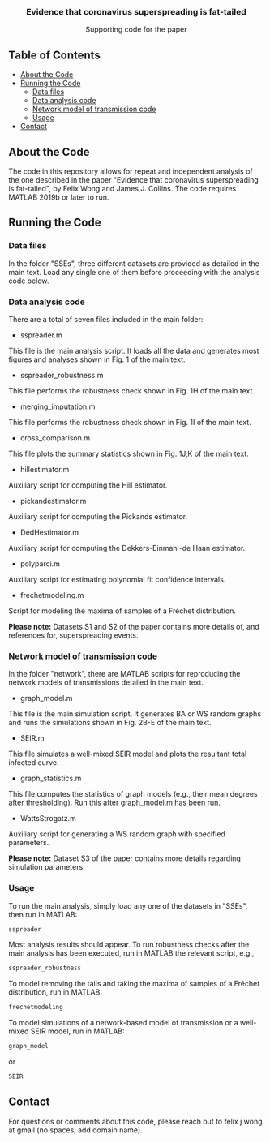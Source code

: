 <!--
*** Thanks for checking out this README Template. If you have a suggestion that would
*** make this better, please fork the repo and create a pull request or simply open
*** an issue with the tag "enhancement".
*** Thanks again! Now go create something AMAZING! :D
-->




<!-- PROJECT LOGO -->
<br />
<p align="center">

  <h3 align="center">Evidence that coronavirus superspreading is fat-tailed</h3>

  <p align="center">
    Supporting code for the paper
  </p>
</p>



<!-- TABLE OF CONTENTS -->
## Table of Contents

* [About the Code](#about-the-code)
* [Running the Code](#running-the-code)
  * [Data files](#data-files)
  * [Data analysis code](#data-analysis-code)
  * [Network model of transmission code](#network-model-of-transmission-code)
  * [Usage](#usage)
* [Contact](#contact)



<!-- ABOUT THE PROJECT -->
## About the Code

The code in this repository allows for repeat and independent analysis of the one described in the paper "Evidence that coronavirus superspreading is fat-tailed", by Felix Wong and James J. Collins. The code requires MATLAB 2019b or later to run. 

<!-- GETTING STARTED -->
## Running the Code

### Data files

In the folder "SSEs", three different datasets are provided as detailed in the main text. Load any single one of them before proceeding with the analysis code below.

### Data analysis code

There are a total of seven files included in the main folder:

* sspreader.m
<p>
This file is the main analysis script. It loads all the data and generates most figures and analyses shown in Fig. 1 of the main text.
</p>

* sspreader_robustness.m
<p>
This file performs the robustness check shown in Fig. 1H of the main text.
</p>

* merging_imputation.m
<p>
This file performs the robustness check shown in Fig. 1I of the main text.
</p>

* cross_comparison.m
<p>
This file plots the summary statistics shown in Fig. 1J,K of the main text.
</p>

* hillestimator.m
<p>
Auxiliary script for computing the Hill estimator. 
</p>

* pickandestimator.m
<p>
Auxiliary script for computing the Pickands estimator. 
</p>

* DedHestimator.m
<p>
Auxiliary script for computing the Dekkers-Einmahl-de Haan estimator. 
</p>

* polyparci.m
<p>
Auxiliary script for estimating polynomial fit confidence intervals.
</p>

* frechetmodeling.m
<p>
Script for modeling the maxima of samples of a Fr&eacute;chet distribution.
</p>

<p>
<b>Please note:</b> Datasets S1 and S2 of the paper contains more details of, and references for, superspreading events.
</p>


### Network model of transmission code

In the folder "network", there are MATLAB scripts for reproducing the network models of transmissions detailed in the main text.

* graph_model.m
<p>
This file is the main simulation script. It generates BA or WS random graphs and runs the simulations shown in Fig. 2B-E of the main text.
</p>

* SEIR.m
<p>
This file simulates a well-mixed SEIR model and plots the resultant total infected curve.
</p>

* graph_statistics.m
<p>
This file computes the statistics of graph models (e.g., their mean degrees after thresholding). Run this after graph_model.m has been run. 
</p>

* WattsStrogatz.m
<p>
Auxiliary script for generating a WS random graph with specified parameters.
</p>

<p>
<b>Please note:</b> Dataset S3 of the paper contains more details regarding simulation parameters.
</p>


### Usage

To run the main analysis, simply load any one of the datasets in "SSEs", then run in MATLAB:
```sh
sspreader
```
Most analysis results should appear. To run robustness checks after the main analysis has been executed, run in MATLAB the relevant script, e.g., 
```sh
sspreader_robustness
```
To model removing the tails and taking the maxima of samples of a Fr&eacute;chet distribution, run in MATLAB:
```sh
frechetmodeling
```
To model simulations of a network-based model of transmission or a well-mixed SEIR model, run in MATLAB:
```sh
graph_model
```
or
```sh
SEIR
```

<!-- CONTACT -->
## Contact

For questions or comments about this code, please reach out to felix j wong at gmail (no spaces, add domain name). 

